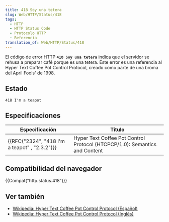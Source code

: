 ```yaml
---
title: 418 Soy una tetera
slug: Web/HTTP/Status/418
tags:
  - HTTP
  - HTTP Status Code
  - Protocolo HTTP
  - Referencia
translation_of: Web/HTTP/Status/418
---
```

El código de error HTTP **`418 Soy una tetera`** indica que el servidor se rehusa a preparar café porque es una tetera. Este error es una referencia al Hyper Text Coffee Pot Control Protocol, creado como parte de una broma del April Fools' de 1998.

## Estado

    418 I'm a teapot

## Especificaciones

| Especificación                                               | Título                                                                     |
| ------------------------------------------------------------ | -------------------------------------------------------------------------- |
| {{RFC("2324", "418 I'm a teapot" , "2.3.2")}} | Hyper Text Coffee Pot Control Protocol (HTCPCP/1.0): Semantics and Content |

## Compatibilidad del navegador

{{Compat("http.status.418")}}

## Ver también

- [Wikipedia: Hyper Text Coffee Pot Control Protocol (Español)](https://es.wikipedia.org/wiki/Hyper_Text_Coffee_Pot_Control_Protocol)
- [Wikipedia: Hyper Text Coffee Pot Control Protocol (Inglés)](https://en.wikipedia.org/wiki/Hyper_Text_Coffee_Pot_Control_Protocol)
